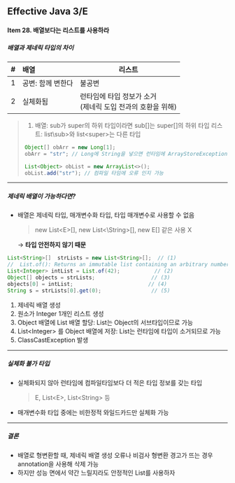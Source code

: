 ## Effective Java 3/E

#### Item 28. 배열보다는 리스트를 사용하라

##### 배열과 제네릭 타입의 차이

| #    | 배열              | 리스트                                                       |
| ---- | :---------------- | ------------------------------------------------------------ |
| 1    | 공변: 함께 변한다 | 불공변                                                       |
| 2    | 실체화됨          | 런타임에 타입 정보가 소거<br />(제네릭 도입 전과의 호환을 위해) |

> 1) 배열: sub가 super의 하위 타입이라면 sub[]는 super[]의 하위 타입
>    리스트: list\sub>와 list\<super>는 다른 타입
>
> ```java
> Object[] obArr = new Long[1];
> obArr = "str"; // Long에 String을 넣으면 런타임에 ArrayStoreException 발생
> 
> List<Object> obList = new ArrayList<>();
> obList.add("str"); // 컴파일 타임에 오류 인지 가능
> ```

------

##### 제네릭 배열이 가능하다면?

- 배열은 제네릭 타입, 매개변수화 타입, 타입 매개변수로 사용할 수 없음

  > new List\<E>[], new List<\String>[], new E[] 같은 사용 X

  → **타입 안전하지 않기 때문** 

```java
List<String>[]	strLists = new List<String>[];	// (1)
//	List.of(): Returns an immutable list containing an arbitrary number of elements.
List<Integer> intList = List.of(42); 		   // (2)
Object[] objects = strLists;				  // (3)
objects[0] = intList;						 // (4)
String s = strLists[0].get(0);				  // (5)
```

1. 제네릭 배열 생성
2. 원소가 Integer 1개인 리스트 생성
3. Object 배열에 List 배열 할당: List는 Object의 서브타입이므로 가능
4. List\<Integer> 를 Object 배열에 저장: List는 런타임에 타입이 소거되므로 가능
5. ClassCastException 발생

------

##### 실체화 불가 타입

- 실체화되지 않아 런타임에 컴파일타임보다 더 적은 타입 정보를 갖는 타입

  > E, List\<E>, List\<String> 등 

- 매개변수화 타입 중에는 비한정적 와일드카드만 실체화 가능



------

##### 결론

- 배열로 형변환할 때, 제네릭 배열 생성 오류나 비검사 형변환 경고가 뜨는 경우 annotation을 사용해 삭제 가능
- 하지만 성능 면에서 약간 느릴지라도 안정적인 List를 사용하자